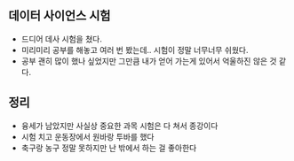 ## 데이터 사이언스 시험
- 드디어 데사 시험을 쳤다.
- 미리미리 공부를 해놓고 여러 번 봤는데.. 시험이 정말 너무너무 쉬웠다.
- 공부 괜히 많이 했나 싶었지만 그만큼 내가 얻어 가는게 있어서 억울하진 않은 것 같다.

## 정리
- 융세가 남았지만 사실상 중요한 과목 시험은 다 쳐서 종강이다
- 시험 치고 운동장에서 원바랑 투바를 했다
- 축구랑 농구 정말 못하지만 난 밖에서 하는 걸 좋아한다
